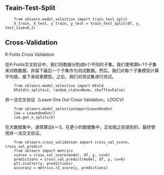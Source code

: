## Teain-Test-Split

        from sklearn.model_selection import train_test_split
        X_train, X_test, y_train, y_test = train_test_split(df, y, test_size=0.2)


## Cross-Validation

K-Folds Cross Validation

在K-Folds交叉验证中，我们将数据分割成k个不同的子集。我们使用第k-1个子集来训练数据，并留下最后一个子集作为测试数据。然后，我们对每个子集模型计算平均值，接下来结束模型。之后，我们对测试集进行测试。
  
        from sklearn.model_selection import KFold
        KFold(n_splits=2, random_state=None, shuffle=False)

弃一法交叉验证（Leave One Out Cross Validation，LOOCV)

        from sklearn.model_selectionimportLeaveOneOut
        loo = LeaveOneOut()
        loo.get_n_splits(X)

在大数据集中，通常建议k＝3。在更小的数据集中，正如我之前提到的，最好使用弃一法交叉验证。

        from sklearn.cross_validation import cross_val_score, cross_val_predict
        from sklearn import metrics
        scores = cross_val_score(model, df, y, cv=6)
        predictions = cross_val_predict(model, df, y, cv=6)
        plt.scatter(y, predictions)
        accuracy = metrics.r2_score(y, predictions)


